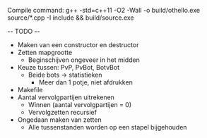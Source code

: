 Compile command:
g++ -std=c++11 -O2 -Wall -o build/othello.exe source/*.cpp -I include && build/source.exe 

-- TODO --
  - Maken van een constructor en destructor
  - Zetten mapgrootte
    - Beginschijven ongeveer in het midden
  - Keuze tussen: PvP, PvBot, BotvBot
    - Beide bots -> statistieken
      - Meer dan 1 potje, niet afdrukken
  - Makefile
  - Aantal vervolgpartijen uitrekenen
    - Winnen (aantal vervolgpartijen = 0)
    - Vervolgzetten recursief
  - Ongedaan maken van zetten
    - Alle tussenstanden worden op een stapel bijgehouden
  

